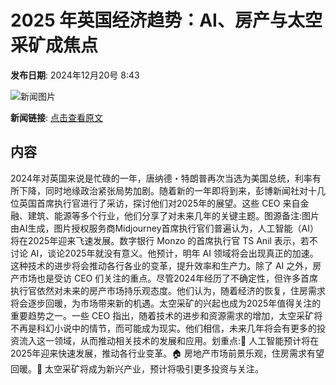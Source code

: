 # 2025 年英国经济趋势：AI、房产与太空采矿成焦点

**发布日期**: 2024年12月20号 8:43

![新闻图片](https://pic.chinaz.com/picmap/202308091546526783_2.jpg)

**新闻链接**: [点击查看原文](https://www.aibase.com/zh/news/14156)

## 内容

2024年对英国来说是忙碌的一年，唐纳德・特朗普再次当选为美国总统，利率有所下降，同时地缘政治紧张局势加剧。随着新的一年即将到来，彭博新闻社对十几位英国首席执行官进行了采访，探讨他们对2025年的展望。这些 CEO 来自金融、建筑、能源等多个行业，他们分享了对未来几年的关键主题。图源备注:图片由AI生成，图片授权服务商Midjourney首席执行官们普遍认为，人工智能（AI）将在2025年迎来飞速发展。数字银行 Monzo 的首席执行官 TS Anil 表示，若不讨论 AI，谈论2025年就没有意义。他预计，明年 AI 领域将会出现真正的加速。这种技术的进步将会推动各行各业的变革，提升效率和生产力。除了 AI 之外，房产市场也是受访 CEO 们关注的重点。尽管2024年经历了不确定性，但许多首席执行官依然对未来的房产市场持乐观态度。他们认为，随着经济的恢复，住房需求将会逐步回暖，为市场带来新的机遇。太空采矿的兴起也成为2025年值得关注的重要趋势之一。一些 CEO 指出，随着技术的进步和资源需求的增加，太空采矿将不再是科幻小说中的情节，而可能成为现实。他们相信，未来几年将会有更多的投资流入这一领域，从而推动相关技术的发展和应用。划重点:🌟 人工智能预计将在2025年迎来快速发展，推动各行业变革。🏠 房地产市场前景乐观，住房需求有望回暖。🚀 太空采矿将成为新兴产业，预计将吸引更多投资与关注。
